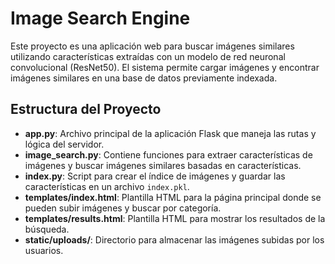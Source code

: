 # Image Search Engine

Este proyecto es una aplicación web para buscar imágenes similares utilizando características extraídas con un modelo de red neuronal convolucional (ResNet50). El sistema permite cargar imágenes y encontrar imágenes similares en una base de datos previamente indexada.

## Estructura del Proyecto

- **app.py**: Archivo principal de la aplicación Flask que maneja las rutas y lógica del servidor.
- **image_search.py**: Contiene funciones para extraer características de imágenes y buscar imágenes similares basadas en características.
- **index.py**: Script para crear el índice de imágenes y guardar las características en un archivo `index.pkl`.
- **templates/index.html**: Plantilla HTML para la página principal donde se pueden subir imágenes y buscar por categoría.
- **templates/results.html**: Plantilla HTML para mostrar los resultados de la búsqueda.
- **static/uploads/**: Directorio para almacenar las imágenes subidas por los usuarios.
